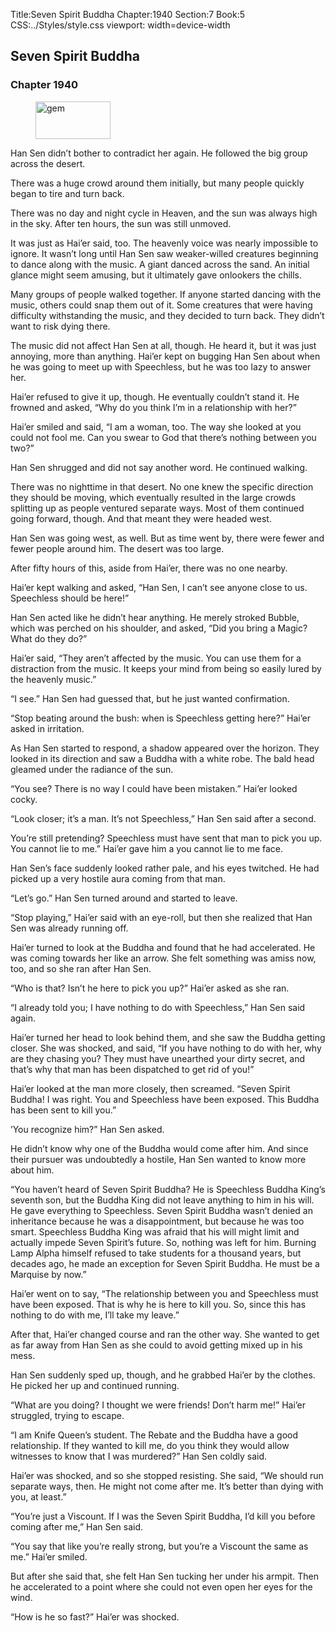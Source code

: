 Title:Seven Spirit Buddha 
Chapter:1940 
Section:7 
Book:5 
CSS:../Styles/style.css 
viewport: width=device-width
  
## Seven Spirit Buddha
### Chapter 1940
  
<figure>
	<img src="../Images/gem.gif" alt="gem" id="gem" width="120" height="60" />
</figure>
  

  
Han Sen didn’t bother to contradict her again. He followed the big group across the desert.

There was a huge crowd around them initially, but many people quickly began to tire and turn back.

There was no day and night cycle in Heaven, and the sun was always high in the sky. After ten hours, the sun was still unmoved.

It was just as Hai’er said, too. The heavenly voice was nearly impossible to ignore. It wasn’t long until Han Sen saw weaker-willed creatures beginning to dance along with the music. A giant danced across the sand. An initial glance might seem amusing, but it ultimately gave onlookers the chills.

Many groups of people walked together. If anyone started dancing with the music, others could snap them out of it. Some creatures that were having difficulty withstanding the music, and they decided to turn back. They didn’t want to risk dying there.

The music did not affect Han Sen at all, though. He heard it, but it was just annoying, more than anything. Hai’er kept on bugging Han Sen about when he was going to meet up with Speechless, but he was too lazy to answer her.

Hai’er refused to give it up, though. He eventually couldn’t stand it. He frowned and asked, “Why do you think I’m in a relationship with her?”

Hai’er smiled and said, “I am a woman, too. The way she looked at you could not fool me. Can you swear to God that there’s nothing between you two?”

Han Sen shrugged and did not say another word. He continued walking.

There was no nighttime in that desert. No one knew the specific direction they should be moving, which eventually resulted in the large crowds splitting up as people ventured separate ways. Most of them continued going forward, though. And that meant they were headed west.

Han Sen was going west, as well. But as time went by, there were fewer and fewer people around him. The desert was too large.

After fifty hours of this, aside from Hai’er, there was no one nearby.

Hai’er kept walking and asked, “Han Sen, I can’t see anyone close to us. Speechless should be here!”

Han Sen acted like he didn’t hear anything. He merely stroked Bubble, which was perched on his shoulder, and asked, “Did you bring a Magic? What do they do?”

Hai’er said, “They aren’t affected by the music. You can use them for a distraction from the music. It keeps your mind from being so easily lured by the heavenly music.”

“I see.” Han Sen had guessed that, but he just wanted confirmation.

“Stop beating around the bush: when is Speechless getting here?” Hai’er asked in irritation.

As Han Sen started to respond, a shadow appeared over the horizon. They looked in its direction and saw a Buddha with a white robe. The bald head gleamed under the radiance of the sun.

“You see? There is no way I could have been mistaken.” Hai’er looked cocky.

“Look closer; it’s a man. It’s not Speechless,” Han Sen said after a second.

You’re still pretending? Speechless must have sent that man to pick you up. You cannot lie to me.” Hai’er gave him a you cannot lie to me face.

Han Sen’s face suddenly looked rather pale, and his eyes twitched. He had picked up a very hostile aura coming from that man.

“Let’s go.” Han Sen turned around and started to leave.

“Stop playing,” Hai’er said with an eye-roll, but then she realized that Han Sen was already running off.

Hai’er turned to look at the Buddha and found that he had accelerated. He was coming towards her like an arrow. She felt something was amiss now, too, and so she ran after Han Sen.

“Who is that? Isn’t he here to pick you up?” Hai’er asked as she ran.

“I already told you; I have nothing to do with Speechless,” Han Sen said again.

Hai’er turned her head to look behind them, and she saw the Buddha getting closer. She was shocked, and said, “If you have nothing to do with her, why are they chasing you? They must have unearthed your dirty secret, and that’s why that man has been dispatched to get rid of you!”

Hai’er looked at the man more closely, then screamed. “Seven Spirit Buddha! I was right. You and Speechless have been exposed. This Buddha has been sent to kill you.”

’You recognize him?” Han Sen asked.

He didn’t know why one of the Buddha would come after him. And since their pursuer was undoubtedly a hostile, Han Sen wanted to know more about him.

“You haven’t heard of Seven Spirit Buddha? He is Speechless Buddha King’s seventh son, but the Buddha King did not leave anything to him in his will. He gave everything to Speechless. Seven Spirit Buddha wasn’t denied an inheritance because he was a disappointment, but because he was too smart. Speechless Buddha King was afraid that his will might limit and actually impede Seven Spirit’s future. So, nothing was left for him. Burning Lamp Alpha himself refused to take students for a thousand years, but decades ago, he made an exception for Seven Spirit Buddha. He must be a Marquise by now.”

Hai’er went on to say, “The relationship between you and Speechless must have been exposed. That is why he is here to kill you. So, since this has nothing to do with me, I’ll take my leave.”

After that, Hai’er changed course and ran the other way. She wanted to get as far away from Han Sen as she could to avoid getting mixed up in his mess.

Han Sen suddenly sped up, though, and he grabbed Hai’er by the clothes. He picked her up and continued running.

“What are you doing? I thought we were friends! Don’t harm me!” Hai’er struggled, trying to escape.

“I am Knife Queen’s student. The Rebate and the Buddha have a good relationship. If they wanted to kill me, do you think they would allow witnesses to know that I was murdered?” Han Sen coldly said.

Hai’er was shocked, and so she stopped resisting. She said, “We should run separate ways, then. He might not come after me. It’s better than dying with you, at least.”

“You’re just a Viscount. If I was the Seven Spirit Buddha, I’d kill you before coming after me,” Han Sen said.

“You say that like you’re really strong, but you’re a Viscount the same as me.” Hai’er smiled.

But after she said that, she felt Han Sen tucking her under his armpit. Then he accelerated to a point where she could not even open her eyes for the wind.

“How is he so fast?” Hai’er was shocked.